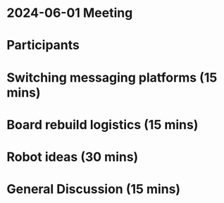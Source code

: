 # 2024-06-01 Meeting

# Participants

# Switching messaging platforms (15 mins)

# Board rebuild logistics (15 mins)

# Robot ideas (30 mins)

# General Discussion (15 mins)